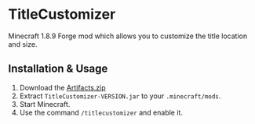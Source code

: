 # TitleCustomizer
Minecraft 1.8.9 Forge mod which allows you to customize the title location and size.

## Installation & Usage
1. Download the [Artifacts.zip](https://nightly.link/Antonio32A/TitleCustomizer/workflows/build/master/Artifacts.zip)
2. Extract `TitleCustomizer-VERSION.jar` to your `.minecraft/mods`.
3. Start Minecraft.
4. Use the command `/titlecustomizer` and enable it.